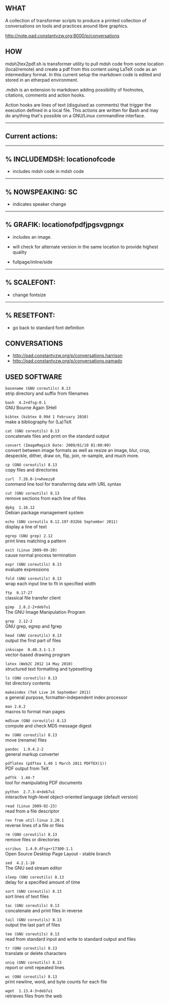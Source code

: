 WHAT
----

A collection of transformer scripts to produce a printed collection 
of conversations on tools and practices around libre graphics. 


http://note.pad.constantvzw.org:8000/p/conversations





HOW
---

mdsh2tex2pdf.sh is transformer utility to pull mdsh code from some location 
(local/remote) and create a pdf from this content using LaTeX code as an 
intermediary format. In this current setup the markdown code is edited and 
stored in an etherpad environment.

.mdsh is an extension to markdown adding possibility of footnotes, citations, 
comments and action hooks.

Action hooks are lines of text (disguised as comments) that trigger the 
execution defined in a local file. This actions are written for Bash and may do 
anything that's possible on a GNU/Linux commandline interface.


-------------------------------------------------------------------------------
Current actions:
-------------------------------------------------------------------------------

-------------------------------------------------------------------------------
% INCLUDEMDSH: locationofcode
-------------------------------------------------------------------------------

- includes mdsh code in mdsh code

-------------------------------------------------------------------------------
% NOWSPEAKING: SC
-------------------------------------------------------------------------------

- indicates speaker change

-------------------------------------------------------------------------------
% GRAFIK: locationofpdfjpgsvgpngx
-------------------------------------------------------------------------------

- includes an image. 
- will check for alternate version in the same location
  to provide highest quality

- fullpage/inline/side

-------------------------------------------------------------------------------
% SCALEFONT:
-------------------------------------------------------------------------------

- change fontsize

-------------------------------------------------------------------------------
% RESETFONT:
-------------------------------------------------------------------------------

- go back to standard font definition



CONVERSATIONS
-------------

* http://pad.constantvzw.org/p/conversations.harrison
* http://pad.constantvzw.org/p/conversations.pamado



USED SOFTWARE
-------------

`basename (GNU coreutils) 8.13`    
 strip directory and suffix from filenames    

`bash  4.2+dfsg-0.1`    
 GNU Bourne Again SHell    

`bibtex (bibtex 0.99d 1 February 2010)`    
 make a bibliography for (La)TeX    

`cat (GNU coreutils) 8.13`    
 concatenate files and print on the standard output    

`convert (ImageMagick Date: 2009/01/10 01:00:00)`    
 convert between image formats as well as resize an image, blur, crop, despeckle, dither, draw on, flip, join, re-sample, and much more.    

`cp (GNU coreutils) 8.13`    
 copy files and directories    

`curl  7.26.0-1+wheezy8`    
 command line tool for transferring data with URL syntax    

`cut (GNU coreutils) 8.13`    
 remove sections from each line of files    

`dpkg  1.16.12`    
 Debian package management system    

`echo (GNU coreutils 8.12.197-032bb September 2011)`    
 display a line of text    

`egrep (GNU grep) 2.12`    
 print lines matching a pattern    

`exit (Linux 2009-09-20)`    
 cause normal process termination    

`expr (GNU coreutils) 8.13`    
 evaluate expressions    

`fold (GNU coreutils) 8.13`    
 wrap each input line to fit in specified width    

`ftp  0.17-27`    
 classical file transfer client    

`gimp  2.8.2-2+deb7u1`    
 The GNU Image Manipulation Program    

`grep  2.12-2`    
 GNU grep, egrep and fgrep    

`head (GNU coreutils) 8.13`    
 output the first part of files    

`inkscape  0.48.3.1-1.3`    
 vector-based drawing program    

`latex (Web2C 2012 14 May 2010)`    
 structured text formatting and typesetting    

`ls (GNU coreutils) 8.13`    
 list directory contents    

`makeindex (TeX Live 24 September 2011)`    
 a general purpose, formatter-independent index processor    

`man 2.6.2`    
 macros to format man pages    

`md5sum (GNU coreutils) 8.13`    
 compute and check MD5 message digest    

`mv (GNU coreutils) 8.13`    
 move (rename) files    

`pandoc  1.9.4.2-2`    
 general markup converter    

`pdflatex (pdftex 1.40 1 March 2011 PDFTEX(1))`    
 PDF output from TeX    

`pdftk  1.44-7`    
 tool for manipulating PDF documents    

`python  2.7.3-4+deb7u1`    
 interactive high-level object-oriented language (default version)    

`read (Linux 2009-02-23)`    
 read from a file descriptor    

`rev from util-linux 2.20.1`    
 reverse lines of a file or files    

`rm (GNU coreutils) 8.13`    
 remove files or directories    

`scribus  1.4.0.dfsg+r17300-1.1`    
 Open Source Desktop Page Layout - stable branch    

`sed  4.2.1-10`    
 The GNU sed stream editor    

`sleep (GNU coreutils) 8.13`    
 delay for a specified amount of time    

`sort (GNU coreutils) 8.13`    
 sort lines of text files    

`tac (GNU coreutils) 8.13`    
 concatenate and print files in reverse    

`tail (GNU coreutils) 8.13`    
 output the last part of files    

`tee (GNU coreutils) 8.13`    
 read from standard input and write to standard output and files    

`tr (GNU coreutils) 8.13`    
 translate or delete characters    

`uniq (GNU coreutils) 8.13`    
 report or omit repeated lines    

`wc (GNU coreutils) 8.13`    
 print newline, word, and byte counts for each file    

`wget  1.13.4-3+deb7u1`    
 retrieves files from the web    

